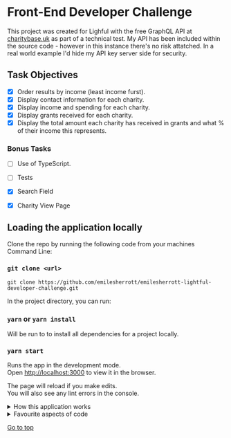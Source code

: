 # Front-End Developer Challenge<a name="top_of_page"></a>


This project was created for Lighful with the free GraphQL API at [charitybase.uk](https://charitybase.uk/) as part of a technical test.
My API has been included within the source code - however in this instance there's no risk attatched. In a real world example I'd hide my API key server side for security. 

## Task Objectives
- [x] Order results by income (least income furst).
- [x] Display contact information for each charity.
- [x] Display income and spending for each charity.
- [x] Display grants received for each charity.
- [x] Display the total amount each charity has received in grants and what % of their income this represents.

### Bonus Tasks
- [ ] Use of TypeScript.
- [ ] Tests
- [x] Search Field
- [x] Charity View Page



## Loading the application locally

Clone the repo by running the following code from your machines Command Line:

### `git clone <url>`

```
git clone https://github.com/emilesherrott/emilesherrott-lightful-developer-challenge.git
```

In the project directory, you can run:

### `yarn` or `yarn install`

Will be run to to install all dependencies for a project locally.

### `yarn start`

Runs the app in the development mode.\
Open [http://localhost:3000](http://localhost:3000) to view it in the browser.

The page will reload if you make edits.\
You will also see any lint errors in the console.

<details>
  <summary>How this application works</summary>
  <p></p>
  <ul>
    <li>On load you should be presented with requested data, mapped through a series of tiles displaying sorted charity data.</li>
    <li>By clicking on any of the tiles you'll be re-routed to a 'show' page giving additional information on each charity.</li>
    <li>Buttons shown in green and red will render components conditionally displaying extra information about income, spending, grants and contacts.</li>
    <li>At the top of the page you have a search bar to find available charities from any location within the application.</li>
  </ul>
</details>

<details>
  <summary>Favourite aspects of code</summary>
  <p></p>
  <ul>
    <li>Learning the syntax for accessing the GraphQL API.</li>
    <li>Use of ternanry operators throughout code to conditionally render application features, i.e. grants button.</li>
    <li>Use of useParams to make GET request for specific charity data.</li>
</details>



[Go to top](#top_of_page)

